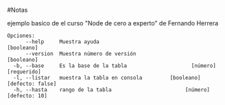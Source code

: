 #Notas

ejemplo basico de el curso "Node de cero a experto" de Fernando Herrera

```
Opciones:
      --help     Muestra ayuda                                        [booleano]
      --version  Muestra número de versión                            [booleano]
  -b, --base     Es la base de la tabla                     [número] [requerido]
  -l, --listar   muestra la tabla en consola         [booleano] [defecto: false]
  -h, --hasta    rango de la tabla                        [número] [defecto: 10]
```